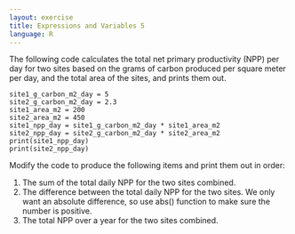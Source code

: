 ```yaml
---
layout: exercise
title: Expressions and Variables 5
language: R
---
```


The following code calculates the total net primary productivity (NPP)
per day for two sites based on the grams of carbon produced per square
meter per day, and the total area of the sites, and prints them out.

```
site1_g_carbon_m2_day = 5
site2_g_carbon_m2_day = 2.3
site1_area_m2 = 200
site2_area_m2 = 450
site1_npp_day = site1_g_carbon_m2_day * site1_area_m2 
site2_npp_day = site2_g_carbon_m2_day * site2_area_m2
print(site1_npp_day)
print(site2_npp_day)
```

Modify the code to produce the following items and print them out in
order:

1.  The sum of the total daily NPP for the two sites combined.
2.  The difference between the total daily NPP for the two sites. We only want
    an absolute difference, so use abs() function to make sure the
    number is positive.
3.  The total NPP over a year for the two sites combined.


